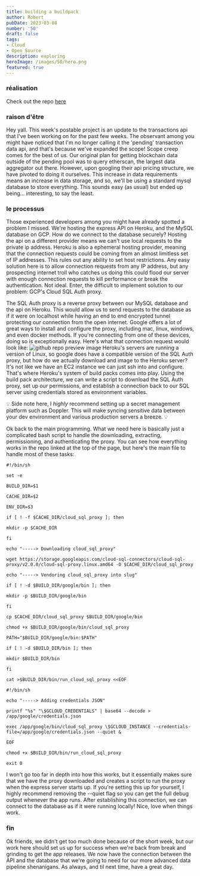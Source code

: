 ```yaml
---
title: building a buildpack
author: Robert
pubDate: 2023-03-08
number: '50'
draft: false
tags:
- Cloud
- Open Source
description: exploring
heroImage: /images/50/hero.png
featured: true
---
```


### réalisation
<!-- ![github repo preview image](/images/50/heroku-buildpack-cloud-sql-proxy.png) -->
Check out the repo [here](https://github.com/RateThePaladin/heroku-buildpack-cloud-sql-proxy)

### raison d'être
Hey yall. This week's postable project is an update to the transactions api that I've been working on for the past few weeks. The observant among you might have noticed that I'm no longer calling it the 'pending' transaction data api, and that's because we've expanded the scope! Scope creep comes for the best of us. Our original plan for getting blockchain data outside of the pending pool was to query etherscan, the largest data aggregator out there. However, upon googling their api pricing structure, we have pivoted to doing it ourselves. This increase in data requirements means an increase in data storage, and so, we'll be using a standard mysql database to store everything. This sounds easy (as usual) but ended up being... interesting, to say the least.

### le processus
Those experienced developers among you might have already spotted a problem I missed. We're hosting the express API on Heroku, and the MySQL database on GCP. How do we connect to the database securely? Hosting the api on a different provider means we can't use local requests to the private ip address. Heroku is also a ephemeral hosting provider, meaning that the connection requests could be coming from an almost limitless set of IP addresses. This rules out any ability to set host restrictions. Any easy solution here is to allow connection requests from any IP address, but any prospecting internet troll who catches us doing this could flood our server with enough connection requests to kill performance or break the authentication. Not ideal. Enter, the difficult to implement solution to our problem: GCP's Cloud SQL Auth proxy. 

The SQL Auth proxy is a reverse proxy between our MySQL database and the api on Heroku. This would allow us to send requests to the database as if it were on localhost while having an end to end encrypted tunnel protecting our connection from the open internet. Google offers a lot of great ways to install and configure the proxy, including mac, linux, windows, and even docker methods. If you're connecting from one of these devices, doing so is exceptionally easy. Here's what that connection request would look like:
![github repo preview image](/images/50/experiment_50_image_1.png)
Heroku's servers are running a version of Linux, so google does have a compatible version of the SQL Auth proxy, but how do we actually download and image to the Heroku server? It's not like we have an EC2 instance we can just ssh into and configure. That's where Heroku's system of build packs comes into play. Using the build pack architecture, we can write a script to download the SQL Auth proxy, set up our permissions, and establish a connection back to our SQL server using credentials stored as environment variables.

💡 Side note here, I *highly* recommend setting up a secret management platform such as Doppler. This will make syncing sensitive data between your dev environment and various production servers a breeze. 💡

Ok back to the main programming. What we need here is basically just a complicated bash script to handle the downloading, extracting, permissioning, and authenticating the proxy. You can see how everything works in the repo linked at the top of the page, but here's the main file to handle most of these tasks:
```
#!/bin/sh

set -e

BUILD_DIR=$1

CACHE_DIR=$2

ENV_DIR=$3

if [ ! -f $CACHE_DIR/cloud_sql_proxy ]; then

mkdir -p $CACHE_DIR

fi

echo "-----> Downloading cloud_sql_proxy"

wget https://storage.googleapis.com/cloud-sql-connectors/cloud-sql-proxy/v2.0.0/cloud-sql-proxy.linux.amd64 -O $CACHE_DIR/cloud_sql_proxy

echo "-----> Vendoring cloud_sql_proxy into slug"

if [ ! -d $BUILD_DIR/google/bin ]; then

mkdir -p $BUILD_DIR/google/bin

fi

cp $CACHE_DIR/cloud_sql_proxy $BUILD_DIR/google/bin

chmod +x $BUILD_DIR/google/bin/cloud_sql_proxy

PATH="$BUILD_DIR/google/bin:$PATH"

if [ ! -d $BUILD_DIR/bin ]; then

mkdir $BUILD_DIR/bin

fi

cat >$BUILD_DIR/bin/run_cloud_sql_proxy <<EOF

#!/bin/sh

echo "-----> Adding credentials JSON"

printf "%s" "\$GCLOUD_CREDENTIALS" | base64 --decode > /app/google/credentials.json

exec /app/google/bin/cloud_sql_proxy \$GCLOUD_INSTANCE --credentials-file=/app/google/credentials.json --quiet &

EOF

chmod +x $BUILD_DIR/bin/run_cloud_sql_proxy

exit 0
```

I won't go too far in depth into how this works, but it essentially makes sure that we have the proxy downloaded and creates a script to run the proxy when the express server starts up.  If you're setting this up for yourself, I highly recommend removing the --quiet flag so you can get the full debug output whenever the app runs. After establishing this connection, we can connect to the database as if it were running locally! Nice, love when things work.

### fin
Ok friends, we didn't get too much done because of the short week, but our work here should set us up for success when we're back from break and grinding to get the app releases. We now have the connection between the API and the database that we're going to need for our more advanced data pipeline shenanigans. As always, and til next time, have a great day.